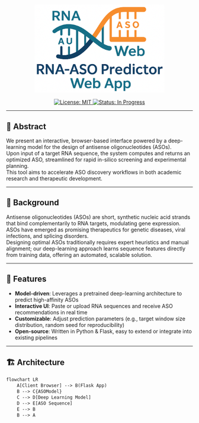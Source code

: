 <p align="center">
  <img src="assets/logo.png" alt="RNA-ASO Predictor Logo" width="350" />
  <p align="center">
    <a href="LICENSE">
      <img alt="License: MIT" src="https://img.shields.io/badge/License-MIT-green.svg"/>
    </a>
    <a href="https://github.com/HillelCharbit/ASO-web/actions">
      <img alt="Status: In Progress" src="https://img.shields.io/badge/status-In%20Progress-yellow.svg"/>
    </a>
  </p>
</p>

---

## 📖 Abstract

We present an interactive, browser-based interface powered by a deep-learning model for the design of antisense oligonucleotides (ASOs).  
Upon input of a target RNA sequence, the system computes and returns an optimized ASO, streamlined for rapid in-silico screening and experimental planning.  
This tool aims to accelerate ASO discovery workflows in both academic research and therapeutic development.

---

## 🧬 Background

Antisense oligonucleotides (ASOs) are short, synthetic nucleic acid strands that bind complementarily to RNA targets, modulating gene expression.  
ASOs have emerged as promising therapeutics for genetic diseases, viral infections, and splicing disorders.  
Designing optimal ASOs traditionally requires expert heuristics and manual alignment; our deep-learning approach learns sequence features directly from training data, offering an automated, scalable solution.

---

## 🚀 Features

- **Model-driven**: Leverages a pretrained deep-learning architecture to predict high-affinity ASOs  
- **Interactive UI**: Paste or upload RNA sequences and receive ASO recommendations in real time  
- **Customizable**: Adjust prediction parameters (e.g., target window size distribution, random seed for reproducibility)  
- **Open-source**: Written in Python & Flask, easy to extend or integrate into existing pipelines  

---

## 🏗️ Architecture

```mermaid
flowchart LR
    A[Client Browser] --> B(Flask App)
    B --> C{ASOModel}
    C --> D[Deep Learning Model]
    D --> E[ASO Sequence]
    E --> B
    B --> A

